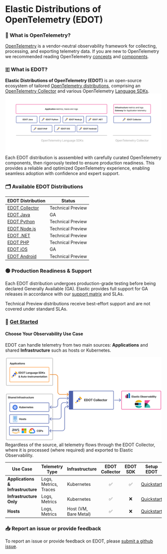 # Elastic Distributions of OpenTelemetry (EDOT)

### 🔭 What is OpenTelemetry?
[OpenTelemetry](https://opentelemetry.io/docs/) is a vendor-neutral observability framework for collecting, processing, and exporting telemetry data. If you are new to OpenTelemetry we recommended reading OpenTelemetry [concepts](https://opentelemetry.io/docs/concepts/) and [components](https://opentelemetry.io/docs/concepts/components/).

### 🇪 What is EDOT?

**Elastic Distributions of OpenTelemetry (EDOT)** is an open-source ecosystem of tailored [OpenTelemetry distributions](https://opentelemetry.io/docs/concepts/distributions/), comprising an [OpenTelemetry Collector](https://opentelemetry.io/docs/collector/) and various OpenTelemetry [Language SDKs](https://opentelemetry.io/docs/languages/).
![EDOT-Distributions](docs/images/EDOT-SDKs-Collector.png)
Each EDOT distribution is asssembled with carefully curated OpenTelemetry components, then rigorously tested to ensure production readiness. This provides a reliable and optimized OpenTelemetry experience, enabling seamless adoption with confidence and expert support.

### 🗂️ Available EDOT Distributions

| EDOT Distribution | Status |
|-------------------|---------------|
| [EDOT Collector](docs/_edot-collector/README.md) | Technical Preview |
| [EDOT Java](https://github.com/elastic/elastic-otel-java) | GA |
| [EDOT Python](https://github.com/elastic/elastic-otel-python) | Technical Preview |
| [EDOT Node.js](https://github.com/elastic/elastic-otel-node) | Technical Preview |
| [EDOT .NET](https://github.com/elastic/elastic-otel-dotnet) | Technical Preview |
| [EDOT PHP](https://github.com/elastic/elastic-otel-php) | Technical Preview |
| [EDOT iOS](https://github.com/elastic/apm-agent-ios) | GA |
| [EDOT Android](https://github.com/elastic/apm-agent-android) | Technical Preview |

### 🟢 Production Readiness & Support
Each EDOT distribution undergoes production-grade testing before being declared Generally Available (GA). Elastic provides full support for GA releases in accordance with our [support matrix](https://www.elastic.co/support/matrix) and SLAs.

Technical Preview distributions receive best-effort support and are not covered under standard SLAs.

### 🚀 [Get Started](quickstart-guide.md)

#### Choose Your Observability Use Case

EDOT can handle telemetry from two main sources: **Applications** and shared **Infrastructure** such as hosts or Kubernetes.

![EDOT-diagram](docs/images/EDOT-diagram.png)
Regardless of the source, all telemetry flows through the EDOT Collector, where it is processed (where required) and exported to Elastic Observability.

| **Use Case**                 | **Telemetry Type**         | **Infrastructure**        | <div align="center">**EDOT Collector**</div> | <div align="center">**EDOT SDK**</div> | <div align="center">**Setup EDOT**</div> |
|------------------------------|---------------------------|---------------------------|:----------------------------------:|:----------------------------------:|----------------------|
| **Applications & Infrastructure** | Logs, Metrics, Traces | Kubernetes                 | ✅ | ✅ | [Quickstart](https://github.com/elastic/opentelemetry/blob/main/quickstart-guide.md#%EF%B8%8F-kubernetes---infrastructure--application--monitoring)|
| **Infrastructure Only**      | Logs, Metrics            | Kubernetes                 | ✅ | ❌ | [Quickstart](https://github.com/elastic/opentelemetry/blob/main/quickstart-guide.md#%EF%B8%8F-kubernetes---infrastructure--application--monitoring)|
| **Hosts**      | Logs, Metrics            | Host (VM, Bare Metal)      | ✅ | ❌ | [Quickstart](https://github.com/elastic/opentelemetry/blob/main/quickstart-guide.md#%EF%B8%8F-hosts-monitoring-and-log-collection) |

### 📥 Report an issue or provide feedback
To report an issue or provide feedback on EDOT, please [submit a github issue](https://github.com/elastic/opentelemetry/issues/new/choose).